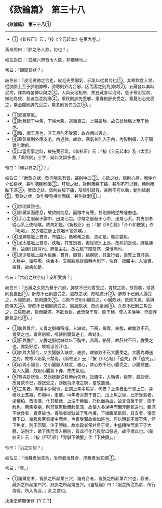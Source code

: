 # 《欬論篇》　第三十八



**《欬論篇》　第三十八①**


---
- ①《新校正》云：『按《全元起本》在第九卷。』


黃帝問曰：『肺之令人欬，何也？』


岐伯對曰：『五藏六府皆令人欬，非獨肺也。』


帝曰：『願聞其狀？』


岐伯曰：『皮毛者肺之合也，皮毛先受邪氣，邪氣以從其合也①。其寒飲食入胃，從肺脈上至于肺則肺寒，肺寒則外內合邪，因而客之則為肺欬②。五藏各以其時受病，非其時各傳以與之③。人與天地相參，故五藏各以治時，感于寒則受病，微則為欬，甚者為泄為痛④。乘秋則肺先受邪，乘春則肝先受之，乘夏則心先受之，乘至陰則脾先受之，乘冬則腎先受之⑤。』
- ①邪謂寒氣。
- ②肺脈起于中焦，下絡大腸，還循胃口，上鬲屬肺，故云從肺脈上至于肺也。
- ③時，謂王月也，非王月則不受邪，故各傳以與之。
- ④寒氣微則外應皮毛，內通肺，故欬，寒氣甚則入于內，內裂則痛，入于腸胃則泄痢。
- ⑤以當用事之時，故先受邪氣。《新校正》云：『按《全元起本》及《太素》無「乘秋則」三字，疑此文誤多也。』


帝曰：『何以異之①？』


岐伯曰：『肺欬之狀，欬而喘息有音，甚則唾血②。心欬之狀，欬則心痛，喉仲介介如梗狀，甚則咽腫喉痺③。肝欬之狀，欬則兩脇下痛，甚則不可以轉，轉則兩胠下滿④。脾欬之狀，欬則右脇下痛，陰陰引肩背，甚則不可以動，動則欬劇⑤。腎欬之狀，欬則腰背相引而痛，甚則欬涎⑥。』
- ①欲明其證也。
- ②肺藏氣而應息，故欬則喘息，而喉中有聲，甚則肺絡逆故唾血也。
- ③手心主脈起于胸中，出屬心包。少陰之脈起于心中，出屬心系，其支別者從心系上俠咽喉，故病如是。《新校正》云：『按《甲乙經》「介介如梗狀」作「喝喝」，又少陰之脈上俠咽不言俠喉。』
- ④足厥陰脈上貫鬲，布脇肋，循喉嚨之後，故如是。胠亦脇也。
- ⑤足太陰脈上貫鬲，俠咽，其支別者，復從胃別上鬲，故病如是也。脾氣連肺，故痛引肩背也。脾氣主右，故右胠下陰陰然，深慢痛也。
- ⑥足少陰脈上股內後廉，貫脊，屬腎，絡膀胱，其直行者，從腎上貫肝鬲，入肺中，循喉嚨，俠舌本。又膀胱脈從肩髆內別下，俠脊，抵腰中，入循膂，絡腎，故病如是。


帝曰：『六府之欬奈何？安所受病？』


岐伯曰：『五藏之久欬乃移于六府，脾欬不已則胃受之，胃欬之狀，欬而嘔，嘔甚則長蟲出①。肝欬不已則膽受之，膽欬之狀，欬嘔膽汁②。肺欬不已則大腸受之，大腸欬狀，欬而遺失③。心欬不已則小腸受之，小腸欬狀，欬而失氣，氣與欬俱失④。腎欬不已則膀胱受之，膀胱欬狀，欬而遺溺⑤。久欬不已則三焦受之，三焦欬狀，欬而腹滿，不欲食飲，此皆聚于胃，關于肺，使人多涕唾，而面浮腫氣逆也⑥。』
- ①脾與胃合，又胃之脈循喉嚨，入缺盆，下鬲，屬胃，絡脾，故脾欬不已，胃受之也。胃寒則嘔，嘔甚則腸氣逆上，故蚘出。
- ②肝與膽合，又膽之脈從缺盆以下胸中，貫鬲，絡肝，故肝欬不已，膽受之也。膽氣好逆，故嘔溫苦汁也。
- ③肺與大腸合，又大腸脈入缺盆，絡肺，故肺欬不已大腸受之，大腸為傳送之府，故寒入則氣不禁焉。《新校正》云：『按《甲乙經》「遺失」作「遺矢」。』
- ④心與小腸合，又小腸脈入缺盆，絡心，故心欬不已小腸受之，小腸寒盛，氣入大腸，欬則小腸氣下奔，故失氣也。
- ⑤腎與膀胱合，又膀胱脈從肩髆內俠脊，扺腰中，入循膂，絡腎，屬膀胱，故腎欬不已，膀胱受之，膀胱為津液之府，是故遺溺。
- ⑥三焦者，非謂手少陽也，正謂上焦中焦耳，何者？上焦者出于胃上口，并咽以上貫鬲，布胸中，走腋。中焦者亦至于胃口，出上焦之後，此所受氣者，泌糟粕，蒸津液，化其精微，上注于肺脈，乃化而為血，故言皆聚于胃，關于肺也。兩焦受病，則邪氣熏肺而肺氣滿，故使人多涕唾而面浮腫氣逆也。腹滿不欲食者，胃寒故也。胃脈者從缺盆下乳內廉，下循腹至氣街，其支者，復從胃下口，循腹裏至氣街中而合，今胃受邪故病如是也。何以明其不謂下焦，然下焦者，別于回腸，注于膀胱，故水穀者常并居于胃，中盛糟粕而俱下于大腸，泌別汁，循下焦而滲入膀胱，尋此行化乃與胃口懸遠，故不謂此也。《新校正》云：『按《甲乙經》「胃脈下循腹」作「下俠臍」。』


帝曰：『治之奈何？』


岐伯曰：『治藏者治其俞，治府者治其合，浮腫者治其經①。


帝曰：『善。』
- ①諸藏俞者，皆脈之所起第三穴，諸府合者，皆脈之所起第六穴也，經者，藏脈之所起第四穴，府脈之所起第五穴。《靈樞經》曰：『脈之所注為俞，所行為經，所入為合。』此之謂也。


永康堂整體保健【Y.C.T】


